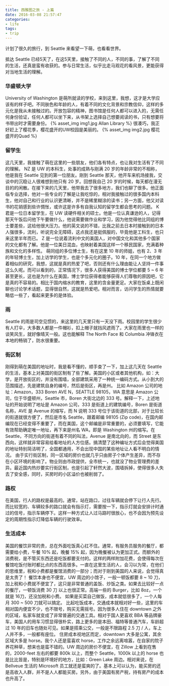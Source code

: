 ```yaml
---
title: 西雅图之旅 - 上篇
date: 2016-03-08 21:57:47
categories:
- life
tags:
- trip
---
```

计划了很久的旅行，到 Seattle 来看望一下萌，也看看世界。

抵达 Seattle 已经5天了，在这5天里，接触了不同的人，不同的事，了解了不同的生活，还真是蛮有收获的。参与日常生活，似乎比走马观花的看风景，更能获得对当地生活的理解。

<!-- more -->

### 华盛顿大学
University of Washington 是萌所就读的学校，来到这里，我想，这才是大学应该有的样子吧。不同肤色和年龄的人，有着不同的文化背景和宗教信仰，这样的多元化是我从未接触过的。开放包容的精神，图书馆是任何人都可以进入的，无需任何身份验证，任何人都可以坐下来，从书架上选择自己想要阅读的书，只有想要将书带出时才需要身份。
{% asset_img img1.jpg Allan Library %}
很凑巧，我正好赶上了樱花季，樱花盛开的UW校园是美丽的。
{% asset_img img2.jpg 樱花盛开的Quad %}

### 留学生
这几天里，我接触了萌在这里的一些朋友，他们各有特点，也让我对生活有了不同的理解。
NZ 是 UW 的本科生，处事的成熟与刚满 20 岁的年龄非常的不相称，他是我在 Seattle 见到的第一位朋友。刚到 Seattle 那天，他开车来机场接我，交谈中的沉稳让人很难想到他只有 20 岁。回想我自己 20 岁的时候，每天都在漫无目的的闲散。在接下来的几天里，他带我去了很多地方，我们也聊了很多。他正面临专业选择，他对一些专业的了解是让我吃惊的，相对我接触过的很多国内本科生，他对自己和行业的认识更清晰，并不是稀里糊涂的读书；另一方面，他又对读书的花销感到些许惆怅，或许这是许多有自我认知的留学生都会思考的问题。
K 君是一位日本留学生，在 UW 读硬件相关的硕士。他是一位认真谦逊的人，记得那天午饭后问他下午要做什么，他说需要做作业和学习，因为他觉得他比同组的博士要差些，这给他很大压力。他的英文说的不错，比我之前去日本时接触到的日本人强很多，流利，听说完全无障碍，这点我还是挺佩服的，毕竟他是工科生，也只来这里半年而已。
Z 是一位说着流利中文的美国人，对中国文化和其他多个国家的文化都有了解。他是一位美日混血，也映射着美国这样一个移民国家，充满着种族和文化的多样性。
萌同组的多位博士生，有在这里 10 年的师姐，也有 2、3 年的年轻博士生，加上访学的学生，也是个多元化的圈子。10 年，在同一个地方做着相似的研究，我想，这就是真的热爱了吧，否则还有什么理由能让人坚持一件事这么久呢。而可以看到的，正常情况下，很多人获得美国的博士学位都要 5 ~ 6 年甚至更长，这也是为什么在美国，博士学位获得者能够获得人们尊敬的原因吧，它是真的不容易的。相比于国内缩水的教育，这里的含金量更足。大家在饭桌上既闲聊也讨论学术话题，显得很自然，这就是热爱吧。相对而言，访问学生的热情就要略低一些了，看起来更多的是体验。

### 雨
Seattle 的雨是司空见惯的，来这里的几天里只有一天没下雨。校园里的学生很少有人打伞，大多数人都是一件帽衫，扣上帽子就挡风遮雨了。大家在雨里也一样的谈笑风生，就好像晴天一般。这也能解释 The North Face 和 Columbia 冲锋衣在本地的畅销了，防水很重要。

### 街区制
刚得到萌在美国的地址时，我是看不懂的，顺手查了一下，加上这几天在 Seattle 的生活，基本上对美国的街区制有了些了解。美国的小区或者其他机构，如：大学，是开放街区的，并没有围墙，全部建筑采用了一种统一编码方式。从小到大的范围描述，先是建筑自身的编号，然后是街区，再是州。
比如 Amazon 公司的地址：Amazon，333 Boren AVE N，SEATTLE 98105，WA
意思是 Amazon 公司，位于华盛顿州，Seattle 市，Boren 大街北边的 333 号。解释一下，上述地址的开始说明了地址是 Amazon 公司，333 是街道上的建筑编号，Boren 是街道名称，AVE 是 Avenue 的缩写，而 N 说明 333 号位于该街道的北部，对于比较长的街道就很方便了，然后是市名 Seattle，跟着邮编 98105 (Zip code)，在国内邮编现在已经变得不重要了，而在美国，这个邮编是非常重要的，必须要填写，它能有效帮助确定唯一地址，再下来是州名 WA，即是 Washington 州的缩写。在 Seattle，不同方向的街道有着不同的叫法，Avenue 是南北向的，而 Street 是东西向，这样就非常容易给看地址的人方位感。搞清楚了这种编址方式后会觉得美国的地址特别简洁明了，全国都通用，不会出现中国的某些地址让人看不明白的情况。
由于实行街区制，同一区域的房价也就几乎只由房子个体产生差异，而不存在小区环境的影响了。物业则由市政提供，全市统一，也就没了物业管理费的差异。最近国内热炒要实行街区制，也是引起了轩然大波，围墙拆掉，使得很多人失去了安全感，同时，买房时的小区溢价也被削弱了。

### 路权
在美国，行人的路权是最高的。通常，站在路口，过往车辆就会停下让行人先行。而比较宽的、车辆较多的路口就会有指示灯，需要按一下，指示灯就会安排计时通过的信号，指示车辆停下。这样一种方式让人过马路时很放心，也不会因为预先设定的周期性指示灯降低车辆的行驶效率。

### 生活成本
美国的餐饮非常的贵，总在外面吃饭真心扛不住。通常，有服务员服务的餐厅，都需要给小费，午餐 10% 起，晚餐 15% 起，因为晚餐被认为更加正式。而额外的消费税，是不管买东西还是吃饭都要支付的。这样的两样附加花费，会使得每次在餐馆吃饭付账时都比点的东西高很多。一直在这里生活的人，会习以为常，在他们的思维里，税和小费都是餐馆消费的一部分；而对于刚到美国的人来说，会觉得真是太贵了！
餐饮本身也不便宜，UW 周边的小馆子，一般一顿饭都要 8 ~ 10 刀，加上税和小费就不便宜了，这只是非常普通的盖饭、炒饭之类。如果去比较好一点的餐厅，一顿饭消费 30 刀 以上也很正常。高端一些的 Burger，比如 8oz，一个就是 16刀，还没加税和小费。
如果是买菜自己做饭，成本就低很多了，一个人每月 300 ~ 500 刀就可以搞定。
比起吃饭成本，交通成本就相对好一些，这里的车相对国内便宜不少，也不限号，购买无需摇号。因为很多人住在 downtown 之外的区域，私家车就变成了非常普遍的交通工具。相对于国人更喜欢 BBA 等品牌豪车，美国人的用车习惯显得很朴实，路上更多的是本田、福特等普通汽车，车龄超过 10 年的旧车也随处可见。如果是搭乘公交，一般是不限路程 2.5 刀 / 人，车上人并不多，一般都有座位。
住房成本视地区而定，downtown 大多是公寓，其余区域大多是 horse。我个人还是蛮喜欢 horse，工作之余远离喧嚣，在自家的院子养花种草，想来也是蛮不错的。UW 周边的房价不便宜，在 Zillow 上看到在售的，2000-feet 左右的都要 800k 以上，而整个 Seattle，1000k 以上的 horse 也是比比皆是，特别是环境好的地方，比如：Green Lake 周边。相对来说，在 Bellveue 生活的 Microsoft 员工就还是蛮爽的了。基本上可以认为，能买房的还是高收入人群，并不是人人都能买房。另外，由于美国有房产税，持有房产的成本也升高了。
